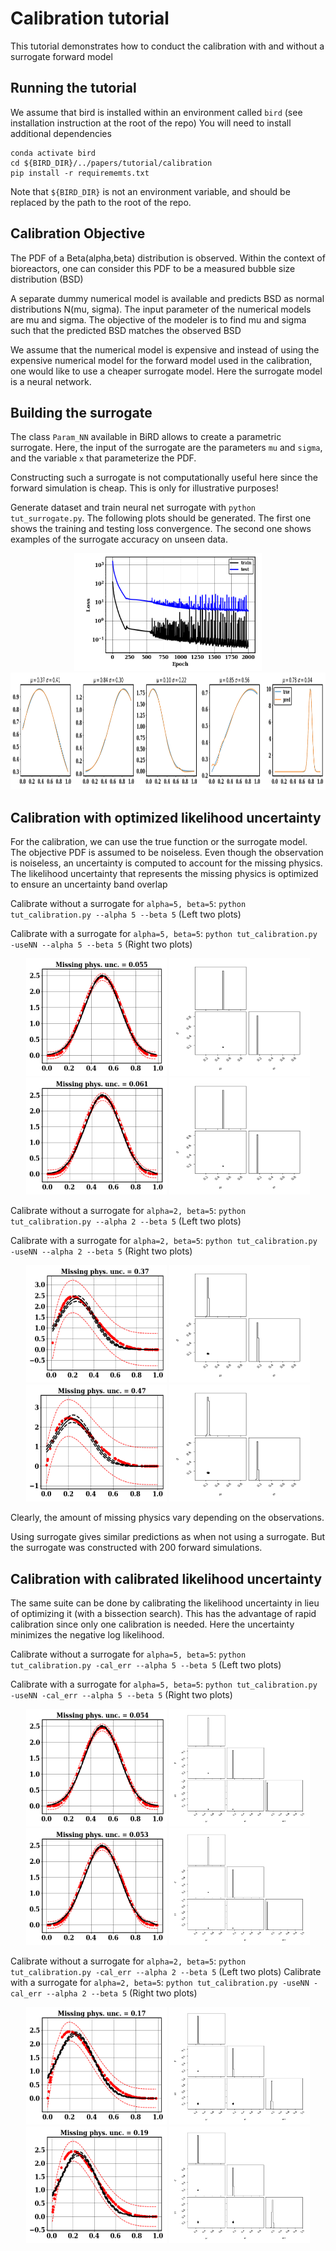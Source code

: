 # Calibration tutorial

This tutorial demonstrates how to conduct the calibration with and without a surrogate forward model

## Running the tutorial
We assume that bird is installed within an environment called `bird` (see installation instruction at the root of the repo)
You will need to install additional dependencies
```
conda activate bird
cd ${BIRD_DIR}/../papers/tutorial/calibration
pip install -r requirememts.txt
```
Note that `${BIRD_DIR}` is not an environment variable, and should be replaced by the path to the root of the repo.

## Calibration Objective

The PDF of a Beta(alpha,beta) distribution is observed.
Within the context of bioreactors, one can consider this PDF to be a measured bubble size distribution (BSD)

A separate dummy numerical model is available and predicts BSD as normal distributions N(mu, sigma). The input parameter of the numerical models are mu and sigma. The objective of the modeler is to find mu and sigma such that the predicted BSD matches the observed BSD

We assume that the numerical model is expensive and instead of using the expensive numerical model for the forward model used in the calibration, one would like to use a cheaper surrogate model. Here the surrogate model is a neural network.


## Building the surrogate

The class `Param_NN` available in BiRD allows to create a parametric surrogate. Here, the input of the surrogate are the parameters `mu` and `sigma`, and the variable `x` that parameterize the PDF.

Constructing such a surrogate is not computationally useful here since the forward simulation is cheap. This is only for illustrative purposes!

Generate dataset and train neural net surrogate with `python tut_surrogate.py`.
The following plots should be generated. The first one shows the training and testing loss convergence. The second one shows examples of the surrogate accuracy on unseen data.

<p align="center">
<img src="/papers/tutorial/calibration/assets/Loss_surr.png" width="300" height="187.5"/>
<img src="/papers/tutorial/calibration/assets/test_surr.png" width="937.5" height="187.5"/>
</p>


## Calibration with optimized likelihood uncertainty

For the calibration, we can use the true function or the surrogate model. The objective PDF is assumed to be noiseless. Even though the observation is noiseless, an uncertainty is computed to account for the missing physics.
The likelihood uncertainty that represents the missing physics is optimized to ensure an uncertainty band overlap

Calibrate without a surrogate for `alpha=5, beta=5`: `python tut_calibration.py --alpha 5 --beta 5` (Left two plots)

Calibrate with a surrogate for `alpha=5, beta=5`: `python tut_calibration.py -useNN --alpha 5 --beta 5` (Right two plots)

<p align="center">
<img src="/papers/tutorial/calibration/assets/True_opt_5.0_5.0_prop.png" width="225" height="187.5"/>
<img src="/papers/tutorial/calibration/assets/True_opt_5.0_5.0_corner.png" width="225" height="187.5"/>
<img src="/papers/tutorial/calibration/assets/Surr_opt_5.0_5.0_prop.png" width="225" height="187.5"/>
<img src="/papers/tutorial/calibration/assets/Surr_opt_5.0_5.0_corner.png" width="225" height="187.5"/>
</p>


Calibrate without a surrogate for `alpha=2, beta=5`: `python tut_calibration.py --alpha 2 --beta 5` (Left two plots)

Calibrate with a surrogate for `alpha=2, beta=5`: `python tut_calibration.py -useNN --alpha 2 --beta 5` (Right two plots)


<p align="center">
<img src="/papers/tutorial/calibration/assets/True_opt_2.0_5.0_prop.png" width="225" height="187.5"/>
<img src="/papers/tutorial/calibration/assets/True_opt_2.0_5.0_corner.png" width="225" height="187.5"/>
<img src="/papers/tutorial/calibration/assets/Surr_opt_2.0_5.0_prop.png" width="225" height="187.5"/>
<img src="/papers/tutorial/calibration/assets/Surr_opt_2.0_5.0_corner.png" width="225" height="187.5"/>
</p>

Clearly, the amount of missing physics vary depending on the observations.

Using surrogate gives similar predictions as when not using a surrogate. But the surrogate was constructed with 200 forward simulations.

## Calibration with calibrated likelihood uncertainty

The same suite can be done by calibrating the likelihood uncertainty in lieu of optimizing it (with a bissection search). This has the advantage of rapid calibration since only one calibration is needed. Here the uncertainty minimizes the negative log likelihood.

Calibrate without a surrogate for `alpha=5, beta=5`: `python tut_calibration.py -cal_err --alpha 5 --beta 5` (Left two plots)

Calibrate with a surrogate for `alpha=5, beta=5`: `python tut_calibration.py -useNN -cal_err --alpha 5 --beta 5` (Right two plots)

<p align="center">
<img src="/papers/tutorial/calibration/assets/True_cal_5.0_5.0_prop.png" width="225" height="187.5"/>
<img src="/papers/tutorial/calibration/assets/True_cal_5.0_5.0_corner.png" width="225" height="187.5"/>
<img src="/papers/tutorial/calibration/assets/Surr_cal_5.0_5.0_prop.png" width="225" height="187.5"/>
<img src="/papers/tutorial/calibration/assets/Surr_cal_5.0_5.0_corner.png" width="225" height="187.5"/>
</p>


Calibrate without a surrogate for `alpha=2, beta=5`: `python tut_calibration.py -cal_err --alpha 2 --beta 5` (Left two plots)
Calibrate with a surrogate for `alpha=2, beta=5`: `python tut_calibration.py -useNN -cal_err --alpha 2 --beta 5` (Right two plots)


<p align="center">
<img src="/papers/tutorial/calibration/assets/True_cal_2.0_5.0_prop.png" width="225" height="187.5"/>
<img src="/papers/tutorial/calibration/assets/True_cal_2.0_5.0_corner.png" width="225" height="187.5"/>
<img src="/papers/tutorial/calibration/assets/Surr_cal_2.0_5.0_prop.png" width="225" height="187.5"/>
<img src="/papers/tutorial/calibration/assets/Surr_cal_2.0_5.0_corner.png" width="225" height="187.5"/>
</p>

